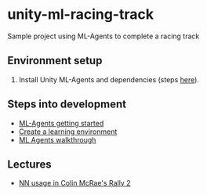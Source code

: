 # unity-ml-racing-track

Sample project using ML-Agents to complete a racing track

## Environment setup

1. Install Unity ML-Agents and dependencies (steps [here](https://github.com/Unity-Technologies/ml-agents/blob/release_12_docs/docs/Installation.md)).

## Steps into development

- [ML-Agents getting started](https://github.com/Unity-Technologies/ml-agents/blob/release_12_docs/docs/Getting-Started.md)
- [Create a learning environment](https://github.com/Unity-Technologies/ml-agents/blob/release_12_docs/docs/Learning-Environment-Create-New.md)
- [ML Agents walkthrough](https://towardsdatascience.com/ultimate-walkthrough-for-ml-agents-in-unity3d-5603f76f68b)

## Lectures

- [NN usage in Colin McRae's Rally 2](http://www.ai-junkie.com/misc/hannan/hannan.html)
